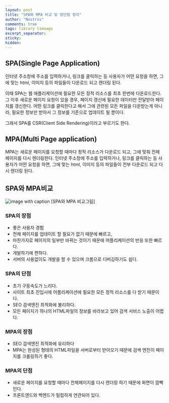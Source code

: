```yaml
---
layout: post
title: "SPA와 MPA 비교 및 장단점 정리"
author: "Nostrss"
comments: true
tags: library timeago
excerpt_separator:
sticky:
hidden:
---
```


## SPA(Single Page Application)

인터넷 주소창에 주소를 입력하거나, 링크를 클릭하는 등 사용자가 어떤 요청을 하면,
그에 맞는 html, 이미지 등의 파일들이 다운로드 되고 렌더링 된다.

이때 SPA는 웹 애플리케이션에 필요한 모든 정적 리소스를 최초 한번에 다운로드한다.
그 이후 새로운 페이지 요청이 있을 경우,
페이지 갱신에 필요한 데이터만 전달받아 페이지를 갱신한다.
어떤 링크를 클릭한다고 해서 그에 관련된 모든 파일을 다운받는게 아니라,
필요한 정보만 받아서 그 정보를 기준으로 업데이트 될 뿐이다.

그래서 SPA를 CSR(Client Side Rendering)이라고 부르기도 한다.

## MPA(Multi Page application)

MPA는 새로운 페이지를 요청할 때마다 정적 리소스가 다운로드 되고,
그에 맞춰 전체 페이지를 다시 렌더링한다.
인터넷 주소창에 주소를 입력하거나, 링크를 클릭하는 등 사용자가 어떤 요청을 하면,
그에 맞는 html, 이미지 등의 파일들이 전부 다운로드 되고 다시 렌더링 된다.

## SPA와 MPA비교
![image with caption](https://docs.microsoft.com/en-us/archive/msdn-magazine/2013/november/images/dn463786.wasson_figure2_hires(en-us,msdn.10).png)
[SPA와 MPA 비교그림]

### SPA의 장점
- 좋은 사용자 경험
- 전체 페이지를 업데이트 할 필요가 없기 때문에 빠르고,
- 마찬가지로 페이지의 일부만 바뀌는 것이기 때문에 어플리케이션의 반응 또한 빠르다.
- 개발하기에 편하다.
- 서버의 사용없이도 개발을 할 수 있으며 크롬으로 디버깅하기도 쉽다.

### SPA의 단점
- 초기 구동속도가 느리다.
- 사이트 최초 진입시에 어플리케이션에 필요한 모든 정적 리소스를 다 받기 때문이다.
- SEO 검색엔진 최적화에 불리하다.
- 모든 페이지가 하나의 HTML파일의 정보를 바라보고 있어 검색 서비스 노출이 어렵다.

### MPA의 장점
- SEO 검색엔진 최적화에 유리하다
- MPA는 완성된 형태의 HTML파일을 서버로부터 받아오기 때문에
검색 엔진이 페이지를 크롤링하기 좋다.

### MPA의 단점
- 새로운 페이지를 요청할 때마다 전체페이지를 다시 렌더링 하기 때문에 화면이 깜빡인다.
- 프론트엔드와 백엔드가 밀접하게 연관되어 있다.


